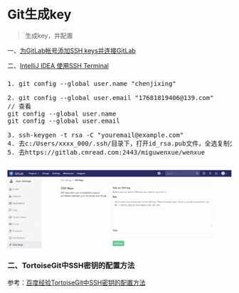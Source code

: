 # Git生成key
> 生成key，并配置

一、[为GitLab帐号添加SSH keys并连接GitLab](http://blog.csdn.net/xyzchenxiaolin/article/details/51852333)

二、[IntelliJ IDEA 使用SSH Terminal](http://blog.csdn.net/ab7253957/article/details/72957924)
###
<pre>
1. git config --global user.name "chenjixing"

2. git config --global user.email "17681819406@139.com"
// 查看
git config --global user.name
git config --global user.email

3. ssh-keygen -t rsa -C "youremail@example.com"
4. 去c:/Users/xxxx_000/.ssh/目录下，打开id_rsa.pub文件，全选复制公钥内容。
5. 去https://gitlab.cmread.com:2443/miguwenxue/wenxue

</pre>
![](https://github.com/chenjxJava/photos/blob/master/wenxue/git_ssh_key.gif?raw=true)

### 二、TortoiseGit中SSH密钥的配置方法
参考：[百度经验TortoiseGit中SSH密钥的配置方法](https://jingyan.baidu.com/article/495ba841f2892638b30edefa.html)